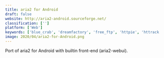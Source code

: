 ```yaml
---
title: aria2 for Android
draft: false 
website: http://aria2-android.sourceforge.net/
classification: ['']
platform: ['Web']
keywords: ['blue_crab', 'dreamfactory', 'free_ftp', 'httpie', 'httrack', 'insomnia_rest_client', 'postman_collections', 'restclient', 'stetho', 'transmit', 'truck', 'webcopy', 'wget', 'cliget', 'lftp']
image: 2020/04/aria2-for-Android.png
---
```

Port of aria2 for Android with builtin front-end (aria2-webui).